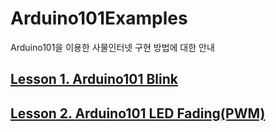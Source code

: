 # Arduino101Examples

Arduino101을 이용한 사물인터넷 구현 방법에 대한 안내  

## [Lesson 1. Arduino101 Blink](https://mtinet.github.io/genuino101Examples/LEDBlink) 
## [Lesson 2. Arduino101 LED Fading(PWM)]()  
